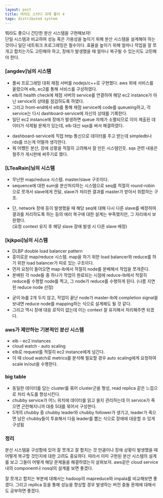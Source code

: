 ```yaml
---
layout: post
title: 여의도 스터디 과제 풀이 4
tags: distributed system
---
```


뭐라도 좋으니 간단한 분산 시스템을 구현해보자!  
단일 시스템과 비교하여 성능 혹은 가용성을 높이기 위해 분산 시스템을 설계해야 하는 것이니 일단 네트워크 프로그래밍은 필수이다. 효율을 높이기 위해 얼마나 작업을 잘 쪼개고 합치는가도 고민해야 하고, 장애가 발생했을 때 얼마나 복구될 수 있는지도 고민해야 한다.

### [angdev]님의 시스템 ###

* 풀씨 프로그래밍 대회 채점 서버를 nodejs/c++로 구현했다. aws 위에 서비스를 올렸으며 elb, ec2를 통해 서비스를 구성하였다.
* elb의 health check에 채점 서버의 service를 연결하여 해당 ec2 instance가 아닌 service의 상태를 점검하도록 하였다.
* 그리고 front-end에서 elb를 통해 채점 service에 code를 queueing하고, 각 service는 다시 dashboard-service에 자신의 상태를 기록한다.
* 일단 ec2 instance에 장애가 발생하면 queue 자체가 소멸되므로 이미 제출된 데이터가 삭제될 문제가 있는데, elb 대신 sqs를 써서 해결하였다.

- dashboard-service에 직접 http 통신으로 데이터를 주고 받는데 simpledb나 rds를 쓰는게 어떨까 생각한다.
- 뭐 어쨌든 분산, 장애 상황을 적절히 고려해서 잘 만든 시스템인듯. sqs 관련 내용은 철주가 게시판에 써주기로 했다.

### [LTeaRain]님의 시스템 ###

* 무난한 map/reduce 시스템. master/slave 구조이다.
* sequence에 대한 sum을 분산처리하는 시스템으로 seq를 적절히 round-robin으로 쪼개서 slave에게 전달, slave가 처리한 결과를 master가 받아서 취합하는 구조.

- 단, network 장애 등이 발생했을 때 해당 seq에 대해 다시 다른 slave를 배정하여 결과를 처리하도록 하는 등의 에러 복구에 대한 설계는 부족했지만, 그 자리에서 보완했다.  
  (요청 context 유지 후 해당 slave 장애 발생 시 다른 slave 배정)

### [kjkpoi]님의 시스템 ###

* DLBP double load balancer pattern
* 흥미로운 map/reduce 시스템. map을 하기 위한 load balancer와 reduce를 하기 위한  load balancer가 따로 있는 구조이다.
* 먼저 요청이 들어오면 map-lb에서 적절히 node를 분배해서 작업을 쪼개준다.
* 분배된 각 node들 중 하나가 작업이 완료되는 시점에 reduce-lb에서 적절히 reduce를 수행할 node를 찍고, 그 node가 reduce를 수행하게 된다. (나름 지연된 reduce node 선정)

- 굳이 lb를 2개 두지 않고, 작업이 끝난 node가 master-lb에 completion signal을 보내면 reduce node를 mapping하는 식으로 설계해도 될 것 같다.
- 그리고 역시 장애 대응 로직이 없는데 이는 context 잘 유지해서 처리해주면 되겠다.

### aws가 제안하는 기본적인 분산 시스템 ###

* elb - ec2 instances
* cloud watch - auto scaling
* elb로 request를 적절히 ec2 instance에게 넘긴다.
* 이 때 cloud watch로 metrics를 분석해 필요할 경우 auto scaling에게 요청하여 scale in/out을 수행한다.

### big table ###

* 동일한 데이터를 담는 cluster를 묶어 cluster군을 형성, read replica 같은 느낌으로 처리 속도를 향상시킨다.
* chubby service가 어느 위치에 데이터를 읽고 쓸지 관리하는데 이 service가 죽으면 곤란해지니까 대충 5대를 묶어서 구성한다.
* 5개의 chubby 중 chubby leader와 chubby follower가 생기고, leader가 죽으면 남은 chubby들이 투표해서 다음 leader를 뽑는 식으로 장애에 대응할 수 있게 구성됨

### 정리 ###

분산 시스템을 구성함에 있어 잘 쪼개고 잘 합치는 것 만큼이나 장애 상황이 발생했을 때 어떻게 복구할 것인지에 대한 고려도 중요하다. 따라서 이미 구현된 분산 시스템의 설계를 보고 그들이 어떻게 해당 문제들을 해결하였는지 살펴보자. aws같은 cloud service 내의 component나 nosql의 설계를 보면 좋겠다.

잘 쪼개고 합치는 부분에 대해서는 hadoop의 mapreduce와 impala를 비교해보면 좋겠다. 그리고 replica 등을 통해 성능을 향상할 경우 발생하는 버전 충돌 문제에 대해서도 공부하면 좋겠다.